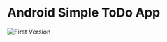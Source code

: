 Android Simple ToDo App
========================


![First Version](https://github.com/snambi/android_todoapp/raw/master/demos/firstversion.gif)
